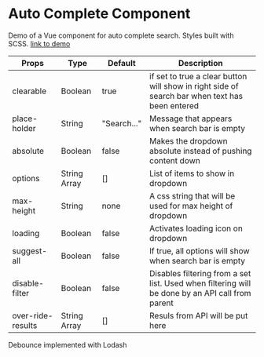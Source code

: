 # Auto Complete Component

Demo of a Vue component for auto complete search. Styles built with SCSS. [link to demo](https://ianawilliams.github.io/auto-complete/)

| Props      | Type | Default | Description | 
| ----------- | ----------- | ----------- | ----------- |
| clearable | Boolean | true | if set to true a clear button will show in right side of search bar when text has been entered |
| place-holder | String | "Search..." | Message that appears when search bar is empty |
| absolute | Boolean | false | Makes the dropdown absolute instead of pushing content down |
| options | String Array | [] | List of items to show in dropdown |
| max-height | String | none | A css string that will be used for max height of dropdown |
| loading | Boolean | false | Activates loading icon on dropdown |
| suggest-all | Boolean | false | If true, all options will show when search bar is empty |
| disable-filter | Boolean | false | Disables filtering from a set list. Used when filtering will be done by an API call from parent |
| over-ride-results | String Array | [] |  Resuls from API will be put here |

Debounce implemented with Lodash
